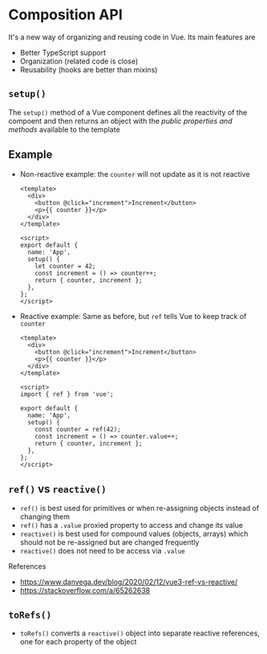 # Composition API

It's a new way of organizing and reusing code in Vue. Its main features are

- Better TypeScript support
- Organization (related code is close)
- Reusability (hooks are better than mixins)

## `setup()`

The `setup()` method of a Vue component defines all the reactivity of the compoent and then returns an object with the *public properties and methods* available to the template

## Example
- Non-reactive example: the `counter` will not update as it is not reactive
  ```vue
  <template>
    <div>
      <button @click="increment">Increment</button>
      <p>{{ counter }}</p>
    </div>
  </template>

  <script>
  export default {
    name: 'App',
    setup() {
      let counter = 42;
      const increment = () => counter++;
      return { counter, increment };
    },
  };
  </script>
  ```

- Reactive example: Same as before, but `ref` tells Vue to keep track of `counter`
  ```vue
  <template>
    <div>
      <button @click="increment">Increment</button>
      <p>{{ counter }}</p>
    </div>
  </template>

  <script>
  import { ref } from 'vue';

  export default {
    name: 'App',
    setup() {
      const counter = ref(42);
      const increment = () => counter.value++;
      return { counter, increment };
    },
  };
  </script>
  ```

## `ref()` vs `reactive()`

- `ref()` is best used for primitives or when re-assigning objects instead of changing them
- `ref()` has a `.value` proxied property to access and change its value
- `reactive()` is best used for compound values (objects, arrays) which should not be re-assigned but are changed frequently
- `reactive()` does not need to be access via `.value`

References
- https://www.danvega.dev/blog/2020/02/12/vue3-ref-vs-reactive/
- https://stackoverflow.com/a/65262638

## `toRefs()`

- `toRefs()` converts a `reactive()` object into separate reactive references, one for each property of the object
